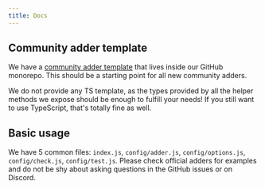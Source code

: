```yaml
---
title: Docs
---
```


## Community adder template

We have a [community adder template](https://github.com/sveltejs/cli/tree/main/community-adder-template) that lives inside our GitHub monorepo. This should be a starting point for all new community adders.

We do not provide any TS template, as the types provided by all the helper methods we expose should be enough to fulfill your needs! If you still want to use TypeScript, that's totally fine as well.

## Basic usage

We have 5 common files: `index.js`, `config/adder.js`, `config/options.js`, `config/check.js`, `config/test.js`. Please check official adders for examples and do not be shy about asking questions in the GitHub issues or on Discord.
